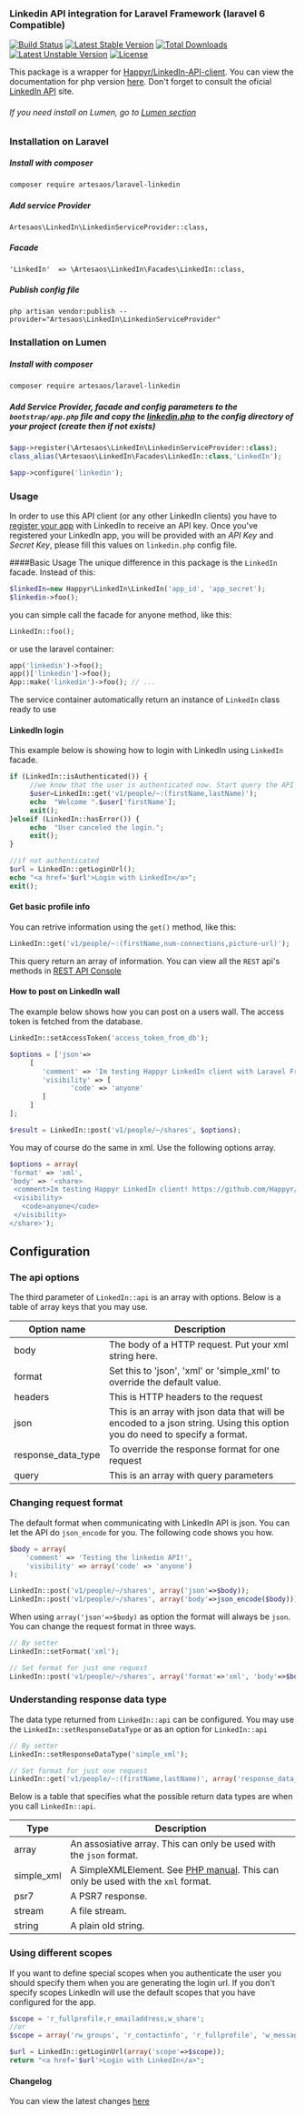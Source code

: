 ### Linkedin API integration for Laravel Framework (laravel 6 Compatible)
[![Build Status](https://travis-ci.org/artesaos/laravel-linkedin.svg?branch=master)](https://travis-ci.org/artesaos/laravel-linkedin) [![Latest Stable Version](https://poser.pugx.org/artesaos/laravel-linkedin/v/stable)](https://packagist.org/packages/artesaos/laravel-linkedin) [![Total Downloads](https://poser.pugx.org/artesaos/laravel-linkedin/downloads)](https://packagist.org/packages/artesaos/laravel-linkedin) [![Latest Unstable Version](https://poser.pugx.org/artesaos/laravel-linkedin/v/unstable)](https://packagist.org/packages/artesaos/laravel-linkedin) [![License](https://poser.pugx.org/artesaos/laravel-linkedin/license)](https://packagist.org/packages/artesaos/laravel-linkedin)

This package is a wrapper for [Happyr/LinkedIn-API-client](https://github.com/Happyr/LinkedIn-API-client).
You can view the documentation for php version [here](https://github.com/Happyr/LinkedIn-API-client/blob/master/Readme.md). Don't forget to consult the oficial [LinkedIn API](https://developer.linkedin.com/) site.

###### If you need install on Lumen, go to [Lumen section](#installation-on-lumen)

### Installation on Laravel

##### Install with composer
```bash
composer require artesaos/laravel-linkedin
```

##### Add service Provider
```
Artesaos\LinkedIn\LinkedinServiceProvider::class,
```

##### Facade
```
'LinkedIn'  => \Artesaos\LinkedIn\Facades\LinkedIn::class,
```

##### Publish config file
```
php artisan vendor:publish --provider="Artesaos\LinkedIn\LinkedinServiceProvider"
```

### Installation on Lumen

##### Install with composer
```bash
composer require artesaos/laravel-linkedin
```

##### Add Service Provider, facade and config parameters to the `bootstrap/app.php` file and copy the [linkedin.php](https://github.com/artesaos/laravel-linkedin/blob/master/src/Artesaos/LinkedIn/config/linkedin.php) to the config directory of your project (create then if not exists)
```php
$app->register(\Artesaos\LinkedIn\LinkedinServiceProvider::class);
class_alias(\Artesaos\LinkedIn\Facades\LinkedIn::class,'LinkedIn');

$app->configure('linkedin');
```

### Usage

In order to use this API client (or any other LinkedIn clients) you have to [register your app](https://www.linkedin.com/developer/apps) 
with LinkedIn to receive an API key. Once you've registered your LinkedIn app, you will be provided with
an *API Key* and *Secret Key*, please fill this values on `linkedin.php` config file.

####Basic Usage
The unique difference in this package is the `LinkedIn` facade. Instead of this:
```php
$linkedIn=new Happyr\LinkedIn\LinkedIn('app_id', 'app_secret');
$linkedin->foo();
```
you can simple call the facade for anyone method, like this:
```php
LinkedIn::foo();
```
or use the laravel container:
```php
app('linkedin')->foo();
app()['linkedin']->foo();
App::make('linkedin')->foo(); // ...
```

The service container automatically return an instance of `LinkedIn` class ready to use

#### LinkedIn login

This example below is showing how to login with LinkedIn using `LinkedIn` facade.

```php 
if (LinkedIn::isAuthenticated()) {
     //we know that the user is authenticated now. Start query the API
     $user=LinkedIn::get('v1/people/~:(firstName,lastName)');
     echo  "Welcome ".$user['firstName'];
     exit();
}elseif (LinkedIn::hasError()) {
     echo  "User canceled the login.";
     exit();
}

//if not authenticated
$url = LinkedIn::getLoginUrl();
echo "<a href='$url'>Login with LinkedIn</a>";
exit();
```


#### Get basic profile info
You can retrive information using the `get()` method, like this:
```php
LinkedIn::get('v1/people/~:(firstName,num-connections,picture-url)');
```
This query return an array of information. You can view all the `REST` api's methods in [REST API Console](https://apigee.com/console/linkedin)

#### How to post on LinkedIn wall

The example below shows how you can post on a users wall. The access token is fetched from the database. 

```php
LinkedIn::setAccessToken('access_token_from_db');

$options = ['json'=>
     [
        'comment' => 'Im testing Happyr LinkedIn client with Laravel Framework! https://github.com/artesaos/laravel-linkedin',
        'visibility' => [
               'code' => 'anyone'
        ]
     ]
];

$result = LinkedIn::post('v1/people/~/shares', $options);
```


You may of course do the same in xml. Use the following options array.
```php
$options = array(
'format' => 'xml',
'body' => '<share>
 <comment>Im testing Happyr LinkedIn client! https://github.com/Happyr/LinkedIn-API-client</comment>
 <visibility>
   <code>anyone</code>
 </visibility>
</share>');
```

## Configuration

### The api options

The third parameter of `LinkedIn::api` is an array with options. Below is a table of array keys that you may use. 

| Option name | Description
| ----------- | -----------
| body | The body of a HTTP request. Put your xml string here. 
| format | Set this to 'json', 'xml' or 'simple_xml' to override the default value.
| headers | This is HTTP headers to the request
| json | This is an array with json data that will be encoded to a json string. Using this option you do need to specify a format. 
| response_data_type | To override the response format for one request 
| query | This is an array with query parameters



### Changing request format

The default format when communicating with LinkedIn API is json. You can let the API do `json_encode` for you. 
The following code shows you how. 

```php
$body = array(
    'comment' => 'Testing the linkedin API!',
    'visibility' => array('code' => 'anyone')
);

LinkedIn::post('v1/people/~/shares', array('json'=>$body));
LinkedIn::post('v1/people/~/shares', array('body'=>json_encode($body)));
```

When using `array('json'=>$body)` as option the format will always be `json`. You can change the request format in three ways.

```php
// By setter
LinkedIn::setFormat('xml');

// Set format for just one request
LinkedIn::post('v1/people/~/shares', array('format'=>'xml', 'body'=>$body));
```


### Understanding response data type

The data type returned from `LinkedIn::api` can be configured. You may use the
`LinkedIn::setResponseDataType` or as an option for `LinkedIn::api`

```php
// By setter
LinkedIn::setResponseDataType('simple_xml');

// Set format for just one request
LinkedIn::get('v1/people/~:(firstName,lastName)', array('response_data_type'=>'psr7'));

```

Below is a table that specifies what the possible return data types are when you call `LinkedIn::api`.

| Type | Description
| ------ | ------------
| array | An assosiative array. This can only be used with the `json` format.
| simple_xml | A SimpleXMLElement. See [PHP manual](http://php.net/manual/en/class.simplexmlelement.php). This can only be used with the `xml` format.
| psr7 | A PSR7 response.
| stream | A file stream.
| string | A plain old string.

### Using different scopes

If you want to define special scopes when you authenticate the user you should specify them when you are generating the 
login url. If you don't specify scopes LinkedIn will use the default scopes that you have configured for the app.  

```php
$scope = 'r_fullprofile,r_emailaddress,w_share';
//or 
$scope = array('rw_groups', 'r_contactinfo', 'r_fullprofile', 'w_messages');

$url = LinkedIn::getLoginUrl(array('scope'=>$scope));
return "<a href='$url'>Login with LinkedIn</a>";
```

#### Changelog

You can view the latest changes [here](https://github.com/artesaos/laravel-linkedin/blob/master/CHANGELOG.md)
